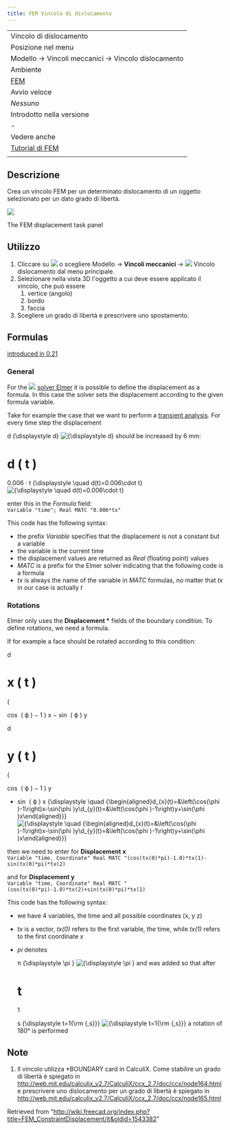 ```yaml
---
title: FEM Vincolo di dislocamento
---
```


|                                                       |
| ----------------------------------------------------- |
| Vincolo di dislocamento                               |
| Posizione nel menu                                    |
| Modello → Vincoli meccanici → Vincolo dislocamento    |
| Ambiente                                              |
| [FEM](/FEM_Workbench/it "FEM Workbench/it")           |
| Avvio veloce                                          |
| _Nessuno_                                             |
| Introdotto nella versione                             |
| -                                                     |
| Vedere anche                                          |
| [Tutorial di FEM](/FEM_tutorial/it "FEM tutorial/it") |
|                                                       |

## Descrizione

Crea un vincolo FEM per un determinato dislocamento di un oggetto selezionato per un dato grado di libertà.

![](/images/FEM_Displacement_dialog.PNG)

The FEM displacement task panel

## Utilizzo

1. Cliccare su ![](/images/FEM_ConstraintDisplacement.png) o scegliere Modello → **Vincoli meccanici** → ![](/images/FEM_ConstraintDisplacement.png) Vincolo dislocamento dal menu principale.
2. Selezionare nella vista 3D l'oggetto a cui deve essere applicato il vincolo, che può essere
   1. vertice (angolo)
   2. bordo
   3. faccia
3. Scegliere un grado di libertà e prescrivere uno spostamento.

## Formulas

[introduced in 0.21](/Release_notes_0.21 "Release notes 0.21")

### General

For the ![](/images/FEM_SolverElmer.svg) [solver Elmer](/FEM_SolverElmer "FEM SolverElmer") it is possible to define the displacement as a formula. In this case the solver sets the displacement according to the given formula variable.

Take for example the case that we want to perform a [transient analysis](</FEM_SolverElmer_SolverSettings#Timestepping_(transient_analyses)> "FEM SolverElmer SolverSettings"). For every time step the displacement

d
{\displaystyle d}
![{\displaystyle d}](https://wikimedia.org/api/rest_v1/media/math/render/svg/e85ff03cbe0c7341af6b982e47e9f90d235c66ab) should be increased by 6 mm:

d
(
t
)
=
0.006
⋅
t
{\displaystyle \quad d(t)=0.006\cdot t}
![{\displaystyle \quad d(t)=0.006\cdot t}](https://wikimedia.org/api/rest_v1/media/math/render/svg/7bcc928138e413f95a9a6672978e22268e4f2ba1)

enter this in the _Formula_ field:  
 `Variable "time"; Real MATC "0.006*tx"`

This code has the following syntax:

- the prefix _Variable_ specifies that the displacement is not a constant but a variable
- the variable is the current time
- the displacement values are returned as _Real_ (floating point) values
- _MATC_ is a prefix for the Elmer solver indicating that the following code is a formula
- _tx_ is always the name of the variable in _MATC_ formulas, no matter that _tx_ in our case is actually _t_

### Rotations

Elmer only uses the **Displacement \*** fields of the boundary condition. To define rotations, we need a formula.

If for example a face should be rotated according to this condition:

d

x
(
t
)
=

(

cos
⁡
(
ϕ
)
−
1
)
x
−
sin
⁡
(
ϕ
)
y

d

y
(
t
)
=

(

cos
⁡
(
ϕ
)
−
1
)
y

- sin
  ⁡
  (
  ϕ
  )
  x
  {\displaystyle \quad {\begin{aligned}d\_{x}(t)=&\left(\cos(\phi )-1\right)x-\sin(\phi )y\\d\_{y}(t)=&\left(\cos(\phi )-1\right)y+\sin(\phi )x\end{aligned}}}
  ![{\displaystyle \quad {\begin{aligned}d_{x}(t)=&\left(\cos(\phi )-1\right)x-\sin(\phi )y\d_{y}(t)=&\left(\cos(\phi )-1\right)y+\sin(\phi )x\end{aligned}}}](https://wikimedia.org/api/rest_v1/media/math/render/svg/a56fb2507459d63a0a5373a81fa64998c216e359)

then we need to enter for **Displacement x**  
 `Variable "time, Coordinate"
Real MATC "(cos(tx(0)*pi)-1.0)*tx(1)-sin(tx(0)*pi)*tx(2)`

and for **Displacement y**  
 `Variable "time, Coordinate"
Real MATC "(cos(tx(0)*pi)-1.0)*tx(2)+sin(tx(0)*pi)*tx(1)`

This code has the following syntax:

- we have 4 variables, the time and all possible coordinates (x, y z)
- _tx_ is a vector, _tx(0)_ refers to the first variable, the time, while _tx(1)_ refers to the first coordinate _x_
- _pi_ denotes

  π
  {\displaystyle \pi }
  ![{\displaystyle \pi }](https://wikimedia.org/api/rest_v1/media/math/render/svg/9be4ba0bb8df3af72e90a0535fabcc17431e540a) and was added so that after

  # t

  1

  s
  {\displaystyle t=1{\rm {\,s}}}
  ![{\displaystyle t=1{\rm {,s}}}](https://wikimedia.org/api/rest_v1/media/math/render/svg/af783ab669111b914a4a9d4b74e448bfbbb27b9c) a rotation of 180° is performed

## Note

1. Il vincolo utilizza \*BOUNDARY card in CalculiX. Come stabilire un grado di libertà è spiegato in <http://web.mit.edu/calculix_v2.7/CalculiX/ccx_2.7/doc/ccx/node164.html> e prescrivere uno dislocamento per un grado di libertà è spiegato in <http://web.mit.edu/calculix_v2.7/CalculiX/ccx_2.7/doc/ccx/node165.html>

Retrieved from "<http://wiki.freecad.org/index.php?title=FEM_ConstraintDisplacement/it&oldid=1543382>"
